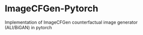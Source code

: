 # ImageCFGen-Pytorch
Implementation of ImageCFGen counterfactual image generator (ALI/BiGAN) in pytorch
